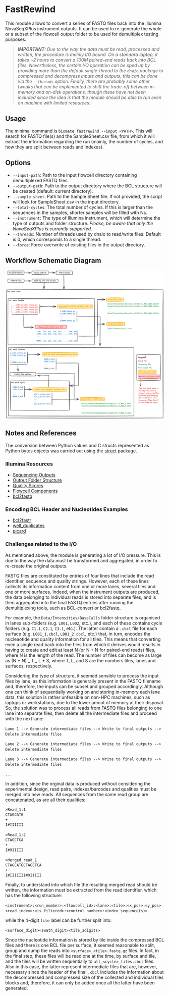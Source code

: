 # FastRewind

This module allows to convert a series of FASTQ files back into the Illumina NovaSeqXPlus instrument outputs. It can be used to re-generate the whole or a subset of the flowcell output folder to be used for demultiplex testing purposes.

> _**IMPORTANT:** Due to the way the data must be read, processed and written, the procedure is mainly I/O bound. On a standard laptop, it takes ~2 hours to convert a 100M paired-end reads back into BCL files. Nevertheless, the certain I/O operation can be sped up by providing more than the default single-thread to the `dnaio` package to compressed and decompress inputs and outputs; this can be done via the `--threads` option. Finally, there are probably some other tweaks that can be implemented to shift the trade-off between in-memory and on-disk operations, though these have not been included since the idea is that the module should be able to run even on machine with limited resources._

## Usage

The minimal command is `biomate fastrewind --input <PATH>`. This will search for FASTQ file(s) and the SampleSheet.csv file, from which it will extract the information regarding the run (mainly, the number of cycles, and how they are split between reads and indexes).

## Options

- `--input-path`: Path to the input flowcell directory containing demultiplexed FASTQ files.
- `--output-path`: Path to the output directory where the BCL structure will be created (default: current directory).
- `--sample-sheet`: Path to the Sample Sheet file. If not provided, the script will look for SampleSheet.csv in the input directory.
- `--total-cycles`: The total number of cycles. If this is larger than the sequences in the samples, shorter samples will be filled with Ns.
- `--instrument`: The type of Illumina instrument, which will determine the type of outputs and folder structure. _Please, be aware that only the NovaSeqXPlus is currently supported._
- `--threads`: Number of threads used by dnaio to read/write files. Default is 0, which corresponds to a single thread.
- `--force`: Force overwrite of existing files in the output directory.

## Workflow Schematic Diagram

![FastRewind Diagram](fastrewind.png)

## Notes and References

The conversion between Python values and C structs represented as Python bytes objects was carried out using the [struct](https://docs.python.org/3/library/struct.html) package.

### Illumina Resources

- [Sequencing Outputs](https://support-docs.illumina.com/IN/NovaSeqX/Content/IN/NovaSeq/SequencingOutputFiles_fNV.htm)
- [Output Folder Structure](https://support-docs.illumina.com/IN/NovaSeqX/Content/IN/NovaSeqX/OutputFolderStructure.htm)
- [Quality Scores](https://support-docs.illumina.com/IN/NovaSeqX/Content/IN/NovaSeqX/RTAOverview.htm)
- [Flowcell Components](https://support-docs.illumina.com/IN/NextSeq_550-500/Content/IN/NextSeq/FlowCell_Tiles_fNS.htm)
- [bcl2fastq](https://support.illumina.com/content/dam/illumina-support/documents/documentation/software_documentation/bcl2fastq/bcl2fastq2-v2-20-software-guide-15051736-03.pdf)

### Encoding BCL Header and Nucleotides Examples

- [bcl2fastr](https://github.com/sstadick/bcl2fastr/blob/b9d990076ef58e1ca48552fc5b82dbf63e2ba734/pysrc/bcl2fastr/make_test_cbcls.py#L57)
- [well_duplicates](https://github.com/EdinburghGenomics/well_duplicates/blob/7d1a68dd359edf3c09937ca00a32ecd0b2549f58/bcl_direct_reader.py#L255)
- [picard](https://github.com/broadinstitute/picard/blob/master/src/main/java/picard/illumina/parser/readers/BaseBclReader.java#L104)

### Challenges related to the I/O

As mentioned above, the module is generating a lot of I/O pressure. This is due to the way the data must be transformed and aggregated, in order to re-create the original outputs.

FASTQ files are constituted by entries of four lines that include the read identifier, sequence and quality strings. However, each of these lines collects its information content from one or more lanes, several tiles and one or more surfaces. Indeed, when the instrument outputs are produced, the data belonging to individual reads is stored into separate files, and is then aggregated into the final FASTQ entries after running the demultiplexing tools, such as BCL-convert or bcl2fastq.

For example, the `Data/Intensities/BaseCalls` folder structure is organised in lanes sub-folders (e.g. `L001`, `L002`, etc.), and each of these contains cycle folders (e.g. `C1.1`, `C2.1`, `C3.1`, etc.). The latter contain a `.cbcl` file for each surface (e.g. `L001_1.cbcl`, `L001_2.cbcl`, etc.) that, in turn, encodes the nucleaotide and quality information for all tiles. This means that converting even a single read back into the files from which it derives would results in having to create and edit at least N (or N + N for paired-end reads) files, where N is the length of the read. The number of files can become as large as (N + N) _ T _ L \* S, where T, L, and S are the numbers tiles, lanes and surfaces, respectively.

Considering the type of structure, it seemed sensible to process the input files by lane, as this information is generally present in the FASTQ filename and, therefore, the inputs can be subset and grouped accordingly. Although one can think of sequentially working on and storing in-memory each lane data, this solution is rather unfeasible on non-HPC machines, such as laptops or workstations, due to the lower amout of memory at their disposal. So, the solution was to process all reads from FASTQ files belonging to one lane into separate files, then delete all the intermediate files and proceed with the next lane:

`Lane 1 --> Generate intermediate files --> Write to final outputs --> Delete intermediate files`

`Lane 2 --> Generate intermediate files --> Write to final outputs --> Delete intermediate files`

`Lane 3 --> Generate intermediate files --> Write to final outputs --> Delete intermediate files`

`...`

In addition, since the orginal data is produced without considering the experimental design, read pairs, indexes/barcodes and qualities must be merged into new reads. All sequences from the same read group are concatenated, as are all their qualities:

```text
>Read_1:1
CTAGCATG
+
I#IIIIII

>Read_1:2
CTAGCTCA
+
I#9IIIII

>Merged_read_1
CTAGCATGCTAGCTCA
+
I#IIIIIII#9IIIII
```

Finally, to understand into which file the resulting merged read should be written, the information must be extracted from the read identifier, which has the following structure:

`<instrument>:<run_number>:<flowcell_id>:<lane>:<tile>:<x_pos>:<y_pos> <read_index>:<is_filtered>:<control_number>:<index_sequence(s)>`

while the 4-digit `tile` label can be further split into:

`<surface_digit><swath_digit><tile_2digits>`

Since the nucleotide information is stored by tile inside the compressed BCL files and there is one BCL file per surface, it seemed reasonable to split, group and dump the reads into `<surface>_<tile>.fastq.gz` files. In fact, in the final step, these files will be read one at the time, by surface and tile, and the tiles will be written sequentially to `all_<cycle>_tiles.cbcl` files. Also in this case, the latter represent intermediate files that are, however, necessary since the header of the final `.cbcl` includes the information about the decompressed and compressed size of the collected and individual tiles blocks and, therefore, it can only be added once all the latter have been generated.
